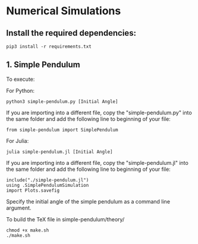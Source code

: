 # Numerical Simulations

## Install the required dependencies:

```
pip3 install -r requirements.txt
```

## 1. Simple Pendulum

To execute:

For Python:
```
python3 simple-pendulum.py [Initial Angle]
```

If you are importing into a different file, copy the "simple-pendulum.py" into the same folder and add the following line to beginning of your file:

```
from simple-pendulum import SimplePendulum
```

For Julia:
```
julia simple-pendulum.jl [Initial Angle]
```

If you are importing into a different file, copy the "simple-pendulum.jl" into the same folder and add the following line to beginning of your file:

```
include("./simple-pendulum.jl")
using .SimplePendulumSimulation
import Plots.savefig
```

Specify the initial angle of the simple pendulum as a command line argument.

To build the TeX file in simple-pendulum/theory/

```
chmod +x make.sh
./make.sh
```
